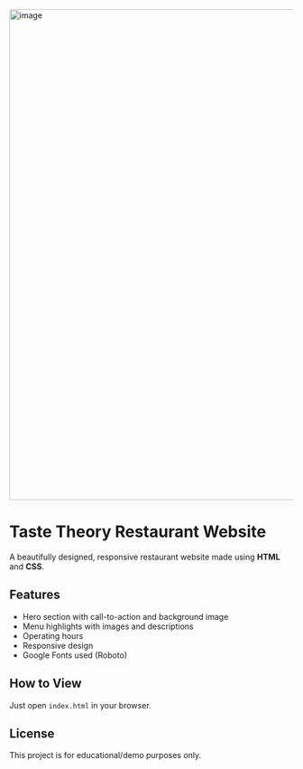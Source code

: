 <img width="1882" height="869" alt="image" src="https://github.com/user-attachments/assets/dea75c46-7e11-4f6d-b0ff-79254f0ac454" />

# Taste Theory Restaurant Website 

A beautifully designed, responsive restaurant website made using **HTML** and **CSS**.

##  Features
- Hero section with call-to-action and background image
- Menu highlights with images and descriptions
- Operating hours
- Responsive design
- Google Fonts used (Roboto)



##  How to View
Just open `index.html` in your browser.



##  License
This project is for educational/demo purposes only.
